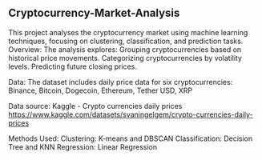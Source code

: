 ## Cryptocurrency-Market-Analysis

This project analyses the cryptocurrency market using machine learning techniques, focusing on clustering, classification, and prediction tasks.
Overview:
The analysis explores:
Grouping cryptocurrencies based on historical price movements.
Categorizing cryptocurrencies by volatility levels.
Predicting future closing prices.

Data:
The dataset includes daily price data for six cryptocurrencies:
Binance,
Bitcoin,
Dogecoin,
Ethereum,
Tether USD,
XRP

Data source:
Kaggle - Crypto currencies daily prices
https://www.kaggle.com/datasets/svaningelgem/crypto-currencies-daily-prices

Methods Used:
Clustering: K-means and DBSCAN
Classification: Decision Tree and KNN
Regression: Linear Regression
